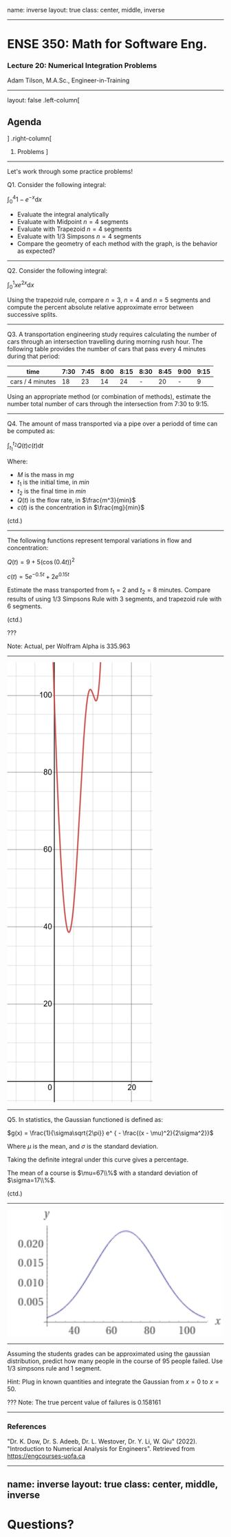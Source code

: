 name: inverse
layout: true
class: center, middle, inverse

---

# ENSE 350: Math for Software Eng.

### Lecture 20: Numerical Integration Problems

Adam Tilson, M.A.Sc., Engineer-in-Training

---

layout: false
.left-column[
  ## Agenda
]
.right-column[
1. Problems
]
---
Let's work through some practice problems!

Q1. Consider the following integral:

$\int_0^4 1-e^{-x}\text{d}x$
- Evaluate the integral analytically
- Evaluate with Midpoint $n=4$ segments
- Evaluate with Trapezoid $n=4$ segments
- Evaluate with 1/3 Simpsons $n=4$ segments
- Compare the geometry of each method with the graph, is the behavior as expected? 

---
Q2. Consider the following integral:

$\int_0^1 xe^{2x}\text{d}x$

Using the trapezoid rule, compare $n=3$, $n=4$ and $n=5$ segments and compute the percent absolute relative approximate error between successive splits.

---
Q3. A transportation engineering study requires calculating the number of cars through an intersection travelling during morning rush hour. The following table provides the number of cars that pass every 4 minutes during that period:


|time|7:30|7:45|8:00|8:15|8:30|8:45|9:00|9:15|
|---|---|---|---|---|---|---|---|---|
|cars / 4 minutes|18|23|14|24|-|20|-|9|

Using an appropriate method (or combination of methods), estimate the number total number of cars through the intersection from 7:30 to 9:15.

---
Q4. The amount of mass transported via a pipe over a periodd of time can be computed as:

$\int_{t_1}^{t_2}Q(t)c(t)\text{d}t$

Where:
- $M$ is the mass in $mg$
- $t_1$ is the initial time, in $min$
- $t_2$ is the final time in $min$
- $Q(t)$ is the flow rate, in $\frac{m^3}{min}$
- $c(t)$ is the concentration in $\frac{mg}{min}$

(ctd.)

---

The following functions represent temporal variations in flow and concentration:

$Q(t) = 9+5\left(\cos\left(0.4t\right)\right)^{2}$

$c(t) = 5e^{-0.5t}+2e^{0.15t}$

Estimate the mass transported from $t_1=2$ and $t_2=8$ minutes. Compare results of using 1/3 Simpsons Rule with 3 segments, and trapezoid rule with 6 segments.

(ctd.)

???

Note: Actual, per Wolfram Alpha is 335.963

---

![](what-is-this-thing.png)

---

Q5. In statistics, the Gaussian functioned is defined as:

$g(x) = \frac{1}{\sigma\sqrt{2\pi}} e^ { - \frac{(x - \mu)^2}{2\sigma^2}}$

Where $\mu$ is the mean, and $\sigma$ is the standard deviation.

Taking the definite integral under this curve gives a percentage.

The mean of a course is $\mu=67\\%$ with a standard deviation of $\sigma=17\\%$. 

(ctd.)

---

![](grade-distribution.png)

---

Assuming the students grades can be approximated using the gaussian distribution, predict how many people in the course of 95 people failed. Use 1/3 simpsons rule and 1 segment.

Hint: Plug in known quantities and integrate the Gaussian from $x=0$ to $x=50$.


???
Note: The true percent value of failures is 0.158161 

---

### References

"Dr. K. Dow, Dr. S. Adeeb, Dr. L. Westover, Dr. Y. Li, W. Qiu" (2022). "Introduction to Numerical Analysis for Engineers". Retrieved from https://engcourses-uofa.ca 

---

name: inverse
layout: true
class: center, middle, inverse
---
# Questions?
